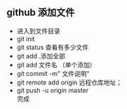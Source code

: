 ## github 添加文件
- 进入到文件目录
- git init 
- git status 查看有多少文件
- git add .添加全部
- git add 文件名  （单个添加）
- git commit -m" 文件说明"
- git remote add origin  远程仓库地址；
- git push -u origin master  
 完成